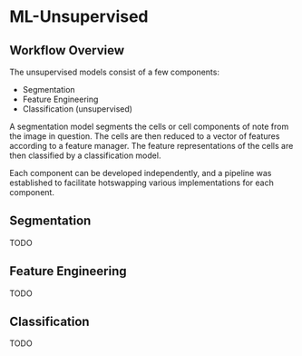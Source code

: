 # ML-Unsupervised

## Workflow Overview

The unsupervised models consist of a few components:
- Segmentation
- Feature Engineering
- Classification (unsupervised)

A segmentation model segments the cells or cell components of note from the image in question. The cells are then reduced to a vector of features according to a feature manager. The feature representations of the cells are then classified by a classification model.

Each component can be developed independently, and a pipeline was established to facilitate hotswapping various implementations for each component.

## Segmentation

TODO

## Feature Engineering

TODO

## Classification

TODO
